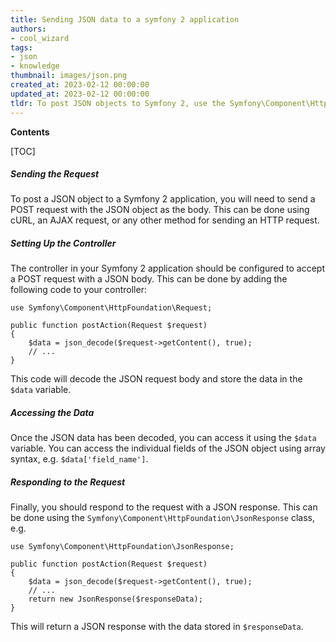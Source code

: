 ```yaml
---
title: Sending JSON data to a symfony 2 application
authors:
- cool_wizard
tags:
- json
- knowledge
thumbnail: images/json.png
created_at: 2023-02-12 00:00:00
updated_at: 2023-02-12 00:00:00
tldr: To post JSON objects to Symfony 2, use the Symfony\Component\HttpFoundation\RequestsetContent() method.
---
```


**Contents**

[TOC]

##### Sending the Request

To post a JSON object to a Symfony 2 application, you will need to send a POST request with the JSON object as the body. This can be done using cURL, an AJAX request, or any other method for sending an HTTP request.

##### Setting Up the Controller

The controller in your Symfony 2 application should be configured to accept a POST request with a JSON body. This can be done by adding the following code to your controller:

```
use Symfony\Component\HttpFoundation\Request;

public function postAction(Request $request)
{
    $data = json_decode($request->getContent(), true);
    // ...
}
```

This code will decode the JSON request body and store the data in the `$data` variable.

##### Accessing the Data

Once the JSON data has been decoded, you can access it using the `$data` variable. You can access the individual fields of the JSON object using array syntax, e.g. `$data['field_name']`.

##### Responding to the Request

Finally, you should respond to the request with a JSON response. This can be done using the `Symfony\Component\HttpFoundation\JsonResponse` class, e.g.

```
use Symfony\Component\HttpFoundation\JsonResponse;

public function postAction(Request $request)
{
    $data = json_decode($request->getContent(), true);
    // ...
    return new JsonResponse($responseData);
}
```

This will return a JSON response with the data stored in `$responseData`.
